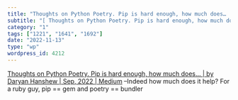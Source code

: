 ```yaml
---
title: "Thoughts on Python Poetry. Pip is hard enough, how much does… | by Daryan Hanshew | Sep, 2022 | Medium"
subtitle: "[ Thoughts on Python Poetry. Pip is hard enough, how much does… | by Daryan Hanshew | Sep, 2022 | Me..."
category: "1"
tags: ["1221", "1641", "1692"]
date: "2022-11-13"
type: "wp"
wordpress_id: 4212
---
```

[ Thoughts on Python Poetry. Pip is hard enough, how much does… | by Daryan Hanshew | Sep, 2022 | Medium]( https://medium.com/@d-hanshew/thoughts-on-python-poetry-68cb08df01ca) –Indeed how much does it help? For a ruby guy, pip == gem and poetry == bundler